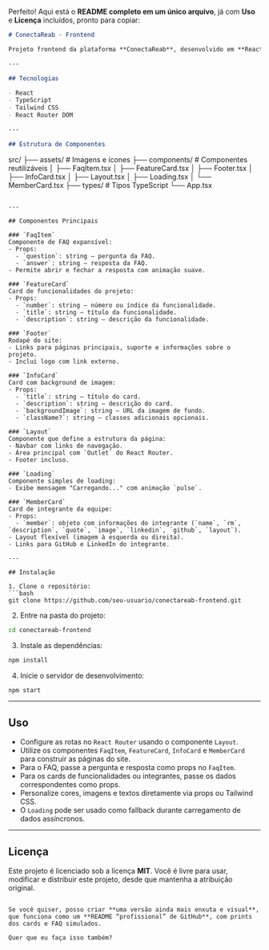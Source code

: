 Perfeito! Aqui está o **README completo em um único arquivo**, já com **Uso** e **Licença** incluídos, pronto para copiar:

```markdown
# ConectaReab - Frontend

Projeto frontend da plataforma **ConectaReab**, desenvolvido em **React** com **TypeScript** e **Tailwind CSS**. Este projeto contém componentes reutilizáveis para construção da interface, incluindo cards, FAQ, layout principal e footer.

---

## Tecnologias

- React
- TypeScript
- Tailwind CSS
- React Router DOM

---

## Estrutura de Componentes

```

src/
├── assets/          # Imagens e ícones
├── components/      # Componentes reutilizáveis
│   ├── FaqItem.tsx
│   ├── FeatureCard.tsx
│   ├── Footer.tsx
│   ├── InfoCard.tsx
│   ├── Layout.tsx
│   ├── Loading.tsx
│   └── MemberCard.tsx
├── types/           # Tipos TypeScript
└── App.tsx

````

---

## Componentes Principais

### `FaqItem`
Componente de FAQ expansível:
- Props:
  - `question`: string — pergunta da FAQ.
  - `answer`: string — resposta da FAQ.
- Permite abrir e fechar a resposta com animação suave.

### `FeatureCard`
Card de funcionalidades do projeto:
- Props:
  - `number`: string — número ou índice da funcionalidade.
  - `title`: string — título da funcionalidade.
  - `description`: string — descrição da funcionalidade.

### `Footer`
Rodapé do site:
- Links para páginas principais, suporte e informações sobre o projeto.
- Inclui logo com link externo.

### `InfoCard`
Card com background de imagem:
- Props:
  - `title`: string — título do card.
  - `description`: string — descrição do card.
  - `backgroundImage`: string — URL da imagem de fundo.
  - `className?`: string — classes adicionais opcionais.

### `Layout`
Componente que define a estrutura da página:
- Navbar com links de navegação.
- Área principal com `Outlet` do React Router.
- Footer incluso.

### `Loading`
Componente simples de loading:
- Exibe mensagem "Carregando..." com animação `pulse`.

### `MemberCard`
Card de integrante da equipe:
- Props:
  - `member`: objeto com informações do integrante (`name`, `rm`, `description`, `quote`, `image`, `linkedin`, `github`, `layout`).
- Layout flexível (imagem à esquerda ou direita).
- Links para GitHub e LinkedIn do integrante.

---

## Instalação

1. Clone o repositório:
```bash
git clone https://github.com/seu-usuario/conectareab-frontend.git
````

2. Entre na pasta do projeto:

```bash
cd conectareab-frontend
```

3. Instale as dependências:

```bash
npm install
```

4. Inicie o servidor de desenvolvimento:

```bash
npm start
```

---

## Uso

* Configure as rotas no `React Router` usando o componente `Layout`.
* Utilize os componentes `FaqItem`, `FeatureCard`, `InfoCard` e `MemberCard` para construir as páginas do site.
* Para o FAQ, passe a pergunta e resposta como props no `FaqItem`.
* Para os cards de funcionalidades ou integrantes, passe os dados correspondentes como props.
* Personalize cores, imagens e textos diretamente via props ou Tailwind CSS.
* O `Loading` pode ser usado como fallback durante carregamento de dados assíncronos.

---

## Licença

Este projeto é licenciado sob a licença **MIT**.
Você é livre para usar, modificar e distribuir este projeto, desde que mantenha a atribuição original.

```

Se você quiser, posso criar **uma versão ainda mais enxuta e visual**, que funciona como um **README “profissional” de GitHub**, com prints dos cards e FAQ simulados.  

Quer que eu faça isso também?
```
